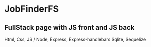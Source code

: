# JobFinderFS

## FullStack page with JS front and JS back
Html, Css, JS / Node, Express, Express-handlebars Sqlite, Sequelize
